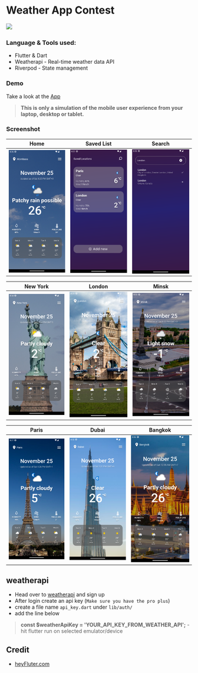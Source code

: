 # Weather App Contest

<a href=""><img src="./assets/banner.png"></img></a>


### Language & Tools used:
- Flutter & Dart
- Weatherapi - Real-time weather data API
- Riverpod  - State management


### Demo
Take a look at the [App](https://)

>**This is only a simulation of the mobile user experience from your laptop, desktop or tablet.**

### Screenshot
| Home                                         | Saved List                                   | Search                                       |
| -------------------------------------------- | -------------------------------------------- | -------------------------------------------- |
| <img src="./screenshots/1.png" width="200"/> | <img src="./screenshots/2.png" width="200"/> | <img src="./screenshots/3.png" width="200"/> |

| New York                                     | London                                       | Minsk                                        |
| -------------------------------------------- | -------------------------------------------- | -------------------------------------------- |
| <img src="./screenshots/n.png" width="200"/> | <img src="./screenshots/l.png" width="200"/> | <img src="./screenshots/m.png" width="200"/> |

| Paris                                        | Dubai                                        | Bangkok                                      |
| -------------------------------------------- | -------------------------------------------- | -------------------------------------------- |
| <img src="./screenshots/p.png" width="200"/> | <img src="./screenshots/d.png" width="200"/> | <img src="./screenshots/b.png" width="200"/> |


## weatherapi
- Head over to [weatherapi](https://www.weatherapi.com/) and sign up
- After login create an api key (`Make sure you have the pro plus`)
- create a file name `api_key.dart` under `lib/auth/`
- add the line below 
>**const $weatherApiKey = 'YOUR_API_KEY_FROM_WEATHER_API';**
-hit flutter run on selected emulator/device


## Credit
- [heyFluter.com](https://heyflutter.com/)